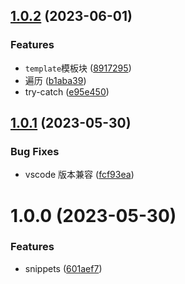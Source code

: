 ## [1.0.2](https://github.com/x-wink/wink-snippets/compare/v1.0.1...v1.0.2) (2023-06-01)

### Features

-   `template`模板块 ([8917295](https://github.com/x-wink/wink-snippets/commit/8917295666ff3b779cb78934e9d6fedb6f306515))
-   遍历 ([b1aba39](https://github.com/x-wink/wink-snippets/commit/b1aba39f523baca1f0eb6059195d18aae4c7c94b))
-   try-catch ([e95e450](https://github.com/x-wink/wink-snippets/commit/e95e450f7185726d810d34d02f71e1c1a1975c84))

## [1.0.1](https://github.com/x-wink/wink-snippets/compare/v1.0.0...v1.0.1) (2023-05-30)

### Bug Fixes

-   vscode 版本兼容 ([fcf93ea](https://github.com/x-wink/wink-snippets/commit/fcf93ea8326dfc7c94c0039e103da45e483e2d32))

# 1.0.0 (2023-05-30)

### Features

-   snippets ([601aef7](https://github.com/x-wink/wink-snippets/commit/601aef72cb059a2c1770888599631e98dc512892))
